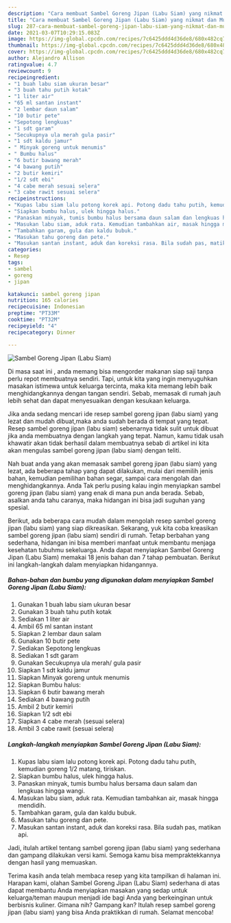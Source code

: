 ```yaml
---
description: "Cara membuat Sambel Goreng Jipan (Labu Siam) yang nikmat dan Mudah Dibuat"
title: "Cara membuat Sambel Goreng Jipan (Labu Siam) yang nikmat dan Mudah Dibuat"
slug: 287-cara-membuat-sambel-goreng-jipan-labu-siam-yang-nikmat-dan-mudah-dibuat
date: 2021-03-07T10:29:15.083Z
image: https://img-global.cpcdn.com/recipes/7c6425ddd4d36de8/680x482cq70/sambel-goreng-jipan-labu-siam-foto-resep-utama.jpg
thumbnail: https://img-global.cpcdn.com/recipes/7c6425ddd4d36de8/680x482cq70/sambel-goreng-jipan-labu-siam-foto-resep-utama.jpg
cover: https://img-global.cpcdn.com/recipes/7c6425ddd4d36de8/680x482cq70/sambel-goreng-jipan-labu-siam-foto-resep-utama.jpg
author: Alejandro Allison
ratingvalue: 4.7
reviewcount: 9
recipeingredient:
- "1 buah labu siam ukuran besar"
- "3 buah tahu putih kotak"
- "1 liter air"
- "65 ml santan instant"
- "2 lembar daun salam"
- "10 butir pete"
- "Sepotong lengkuas"
- "1 sdt garam"
- "Secukupnya ula merah gula pasir"
- "1 sdt kaldu jamur"
- " Minyak goreng untuk menumis"
- " Bumbu halus"
- "6 butir bawang merah"
- "4 bawang putih"
- "2 butir kemiri"
- "1/2 sdt ebi"
- "4 cabe merah sesuai selera"
- "3 cabe rawit sesuai selera"
recipeinstructions:
- "Kupas labu siam lalu potong korek api. Potong dadu tahu putih, kemudian goreng 1/2 matang, tiriskan."
- "Siapkan bumbu halus, ulek hingga halus."
- "Panaskan minyak, tumis bumbu halus bersama daun salam dan lengkuas hingga wangi."
- "Masukan labu siam, aduk rata. Kemudian tambahkan air, masak hingga mendidih."
- "Tambahkan garam, gula dan kaldu bubuk."
- "Masukan tahu goreng dan pete."
- "Masukan santan instant, aduk dan koreksi rasa. Bila sudah pas, matikan api."
categories:
- Resep
tags:
- sambel
- goreng
- jipan

katakunci: sambel goreng jipan 
nutrition: 165 calories
recipecuisine: Indonesian
preptime: "PT33M"
cooktime: "PT32M"
recipeyield: "4"
recipecategory: Dinner

---
```



![Sambel Goreng Jipan (Labu Siam)](https://img-global.cpcdn.com/recipes/7c6425ddd4d36de8/680x482cq70/sambel-goreng-jipan-labu-siam-foto-resep-utama.jpg)

Di masa  saat ini , anda memang bisa mengorder makanan siap saji tanpa perlu repot membuatnya sendiri. Tapi, untuk kita yang ingin menyuguhkan masakan istimewa untuk keluarga tercinta, maka kita memang lebih baik menghidangkannya dengan tangan sendiri. Sebab, memasak di rumah jauh lebih sehat dan dapat menyesuaikan dengan kesukaan keluarga.

Jika anda sedang mencari ide resep sambel goreng jipan (labu siam) yang lezat dan mudah dibuat,maka anda sudah berada di tempat yang tepat. Resep sambel goreng jipan (labu siam)  sebenarnya tidak sulit untuk dibuat jika anda membuatnya dengan langkah yang tepat. Namun, kamu tidak usah khawatir akan tidak berhasil dalam membuatnya 
sebab di artikel ini kita akan mengulas sambel goreng jipan (labu siam) dengan teliti.  



Nah buat anda yang akan memasak sambel goreng jipan (labu siam) yang lezat, ada beberapa tahap yang dapat dilakukan, mulai dari memilih jenis bahan, kemudian pemilihan bahan segar, sampai cara mengolah dan menghidangkannya. Anda Tak perlu pusing kalau ingin menyiapkan sambel goreng jipan (labu siam) yang enak di mana pun anda berada. Sebab, asalkan anda  tahu caranya, maka hidangan ini bisa jadi suguhan yang spesial.

Berikut, ada beberapa cara mudah dalam mengolah resep sambel goreng jipan (labu siam) yang siap dikreasikan. Sekarang, yuk kita coba kreasikan sambel goreng jipan (labu siam) sendiri di rumah. Tetap berbahan yang sederhana, hidangan ini bisa memberi manfaat untuk membantu menjaga kesehatan tubuhmu sekeluarga. Anda dapat menyiapkan Sambel Goreng Jipan (Labu Siam) memakai 18 jenis bahan dan 7 tahap pembuatan. Berikut ini langkah-langkah dalam menyiapkan hidangannya.

<!--inarticleads1-->

##### Bahan-bahan dan bumbu yang digunakan dalam menyiapkan Sambel Goreng Jipan (Labu Siam):

1. Gunakan 1 buah labu siam ukuran besar
1. Gunakan 3 buah tahu putih kotak
1. Sediakan 1 liter air
1. Ambil 65 ml santan instant
1. Siapkan 2 lembar daun salam
1. Gunakan 10 butir pete
1. Sediakan Sepotong lengkuas
1. Sediakan 1 sdt garam
1. Gunakan Secukupnya ula merah/ gula pasir
1. Siapkan 1 sdt kaldu jamur
1. Siapkan  Minyak goreng untuk menumis
1. Siapkan  Bumbu halus:
1. Siapkan 6 butir bawang merah
1. Sediakan 4 bawang putih
1. Ambil 2 butir kemiri
1. Siapkan 1/2 sdt ebi
1. Siapkan 4 cabe merah (sesuai selera)
1. Ambil 3 cabe rawit (sesuai selera)




<!--inarticleads2-->

##### Langkah-langkah menyiapkan Sambel Goreng Jipan (Labu Siam):

1. Kupas labu siam lalu potong korek api. Potong dadu tahu putih, kemudian goreng 1/2 matang, tiriskan.
1. Siapkan bumbu halus, ulek hingga halus.
1. Panaskan minyak, tumis bumbu halus bersama daun salam dan lengkuas hingga wangi.
1. Masukan labu siam, aduk rata. Kemudian tambahkan air, masak hingga mendidih.
1. Tambahkan garam, gula dan kaldu bubuk.
1. Masukan tahu goreng dan pete.
1. Masukan santan instant, aduk dan koreksi rasa. Bila sudah pas, matikan api.




Jadi, itulah artikel tentang  sambel goreng jipan (labu siam)  yang sederhana dan gampang dilakukan versi kami. Semoga kamu bisa mempraktekkannya dengan hasil yang memuaskan. 

Terima kasih anda telah membaca resep yang kita tampilkan di halaman ini. Harapan kami, olahan  Sambel Goreng Jipan (Labu Siam) sederhana di atas dapat membantu Anda menyiapkan masakan yang sedap untuk keluarga/teman maupun menjadi ide bagi Anda yang berkeinginan untuk berbisnis kuliner. Gimana nih? Gampang kan? Itulah resep sambel goreng jipan (labu siam) yang bisa Anda praktikkan di rumah. Selamat mencoba!

